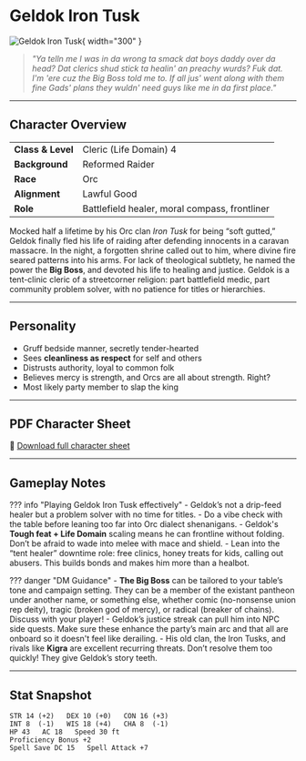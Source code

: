 # Geldok Iron Tusk

![Geldok Iron Tusk](../assets/geldok-iron-tusk.png){ width="300" }

> *"Ya telln me I was in da wrong ta smack dat boys daddy over da head? Dat clerics shud stick ta healin' an preachy wurds? Fuk dat. I'm 'ere cuz the Big Boss told me to. If all jus' went along with them fine Gads' plans they wuldn' need guys like me in da first place."*

---

## Character Overview

|                   |                                      |
| ----------------- | ------------------------------------ |
| **Class & Level** | Cleric (Life Domain) 4               |
| **Background**    | Reformed Raider                      |
| **Race**          | Orc                                  |
| **Alignment**     | Lawful Good                          |
| **Role**          | Battlefield healer, moral compass, frontliner |

Mocked half a lifetime by his Orc clan *Iron Tusk* for being “soft gutted,” Geldok finally fled his life of raiding after defending innocents in a caravan massacre. In the night, a forgotten shrine called out to him, where divine fire seared patterns into his arms. For lack of theological subtlety, he named the power the **Big Boss**, and devoted his life to healing and justice. Geldok is a tent-clinic cleric of a streetcorner religion: part battlefield medic, part community problem solver, with no patience for titles or hierarchies.

---

## Personality

* Gruff bedside manner, secretly tender-hearted
* Sees **cleanliness as respect** for self and others
* Distrusts authority, loyal to common folk
* Believes mercy is strength, and Orcs are all about strength. Right?
* Most likely party member to slap the king

---

## PDF Character Sheet

📄 [Download full character sheet](../assets/geldok-iron-tusk.pdf)

---

## Gameplay Notes

??? info "Playing Geldok Iron Tusk effectively"
	- Geldok’s not a drip-feed healer but a problem solver with no time for titles.
	- Do a vibe check with the table before leaning too far into Orc dialect shenanigans.
	- Geldok's **Tough feat + Life Domain** scaling means he can frontline without folding. Don’t be afraid to wade into melee with mace and shield.
	- Lean into the “tent healer” downtime role: free clinics, honey treats for kids, calling out abusers. This builds bonds and makes him more than a healbot.

??? danger "DM Guidance"
	- **The Big Boss** can be tailored to your table’s tone and campaign setting. They can be a member of the existant pantheon under another name, or something else, whether comic (no-nonsense union rep deity), tragic (broken god of mercy), or radical (breaker of chains). Discuss with your player!
	- Geldok’s justice streak can pull him into NPC side quests. Make sure these enhance the party’s main arc and that all are onboard so it doesn't feel like derailing.
	- His old clan, the Iron Tusks, and rivals like **Kigra** are excellent recurring threats. Don’t resolve them too quickly! They give Geldok’s story teeth.

---

## Stat Snapshot

```text
STR 14 (+2)   DEX 10 (+0)   CON 16 (+3)
INT 8  (-1)   WIS 18 (+4)   CHA 8  (-1)
HP 43   AC 18   Speed 30 ft
Proficiency Bonus +2
Spell Save DC 15   Spell Attack +7
